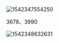 ![1542347554250](C:\Users\qc.wu\AppData\Roaming\Typora\typora-user-images\1542347554250.png)





3678、3990

![1542348632631](C:\Users\qc.wu\AppData\Roaming\Typora\typora-user-images\1542348632631.png)


